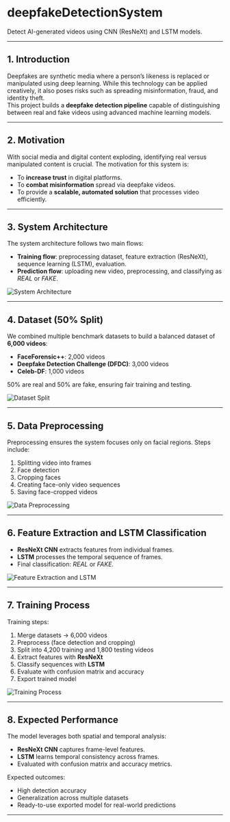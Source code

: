 # deepfakeDetectionSystem

Detect AI-generated videos using CNN (ResNeXt) and LSTM models.

---

## 1. Introduction
Deepfakes are synthetic media where a person’s likeness is replaced or manipulated using deep learning. While this technology can be applied creatively, it also poses risks such as spreading misinformation, fraud, and identity theft.  
This project builds a **deepfake detection pipeline** capable of distinguishing between real and fake videos using advanced machine learning models.

---

## 2. Motivation
With social media and digital content exploding, identifying real versus manipulated content is crucial. The motivation for this system is:  
- To **increase trust** in digital platforms.  
- To **combat misinformation** spread via deepfake videos.  
- To provide a **scalable, automated solution** that processes video efficiently.  

---

## 3. System Architecture
The system architecture follows two main flows:  
- **Training flow**: preprocessing dataset, feature extraction (ResNeXt), sequence learning (LSTM), evaluation.  
- **Prediction flow**: uploading new video, preprocessing, and classifying as *REAL* or *FAKE*.  

![System Architecture](system%20architecture.png)

---

## 4. Dataset (50% Split)
We combined multiple benchmark datasets to build a balanced dataset of **6,000 videos**:  
- **FaceForensic++**: 2,000 videos  
- **Deepfake Detection Challenge (DFDC)**: 3,000 videos  
- **Celeb-DF**: 1,000 videos  

50% are real and 50% are fake, ensuring fair training and testing.  

![Dataset Split](Data-set.png)

---

## 5. Data Preprocessing
Preprocessing ensures the system focuses only on facial regions. Steps include:  
1. Splitting video into frames  
2. Face detection  
3. Cropping faces  
4. Creating face-only video sequences  
5. Saving face-cropped videos  

![Data Preprocessing](Data%20Preprocessing.png)

---

## 6. Feature Extraction and LSTM Classification
- **ResNeXt CNN** extracts features from individual frames.  
- **LSTM** processes the temporal sequence of frames.  
- Final classification: *REAL* or *FAKE*.  

![Feature Extraction and LSTM](preprocessed%20data%20in%20model.png)

---

## 7. Training Process
Training steps:  
1. Merge datasets → 6,000 videos  
2. Preprocess (face detection and cropping)  
3. Split into 4,200 training and 1,800 testing videos  
4. Extract features with **ResNeXt**  
5. Classify sequences with **LSTM**  
6. Evaluate with confusion matrix and accuracy  
7. Export trained model  

![Training Process](deployment.png)

---

## 8. Expected Performance
The model leverages both spatial and temporal analysis:  
- **ResNeXt CNN** captures frame-level features.  
- **LSTM** learns temporal consistency across frames.  
- Evaluated with confusion matrix and accuracy metrics.  

Expected outcomes:  
- High detection accuracy  
- Generalization across multiple datasets  
- Ready-to-use exported model for real-world predictions  

---

